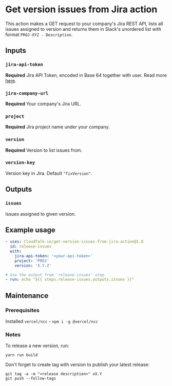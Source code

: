# Get version issues from Jira action

This action makes a GET request to your company's Jira REST API, lists all issues assigned to version and returns them
in Slack's unordered list with format `PROJ-XYZ - Description`.

## Inputs

### `jira-api-token`

**Required** Jira API Token, encoded in Base 64 together with user. Read
more [here](https://developer.atlassian.com/cloud/jira/platform/basic-auth-for-rest-apis/).

### `jira-company-url`

**Required** Your company's Jira URL.

### `project`

**Required** Jira project name under your company.

### `version`

**Required** Version to list issues from.

### `version-key`

Version key in Jira. Default `"fixVersion"`.

## Outputs

### `issues`

Issues assigned to given version.

## Example usage

```yaml
- uses: CloudTalk-io/get-version-issues-from-jira-action@1.0
  id: release-issues
  with:
    jira-api-token: '<your-api-token>'
    project: 'PROJ'
    version: 'X.Y.Z'

# Use the output from 'release-issues' step
- run: echo "${{ steps.release-issues.outputs.issues }}"
```

## Maintenance


### Prerequisites

Installed `vercel/ncc` - `npm i -g @vercel/ncc`

### Notes

To release a new version, run:

```shell
yarn run build
```

Don't forget to create tag with version to publish your latest release:

```shell
git tag -a -m "<release description>" vX.Y
git push --follow-tags
```
